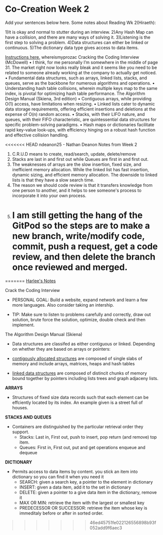 # Co-Creation Week 2

Add your sentences below here.
Some notes about Reading Wk 2(Hiraeth):

1)It is okay and normal to stutter during an interview.
2)Any Hash Map can have a collision, and there are many ways of solving it.
3)Listening is the first step to solving a problem.
4)Data structures can either be linked or continuous.
5)The dictionary data type gives access to data items.

[Instructions here.](https://github.com/TheEvergreenStateCollege/upper-division-cs/blob/main/dsa-23au/notes/docs/week-01/2023-09-28.md#practice-markdown-co-creation)
whereismyprozac
Cracking the Coding Interview (McDowell)
•	I think, for me personally I’m somewhere in the middle of page 31. The market right now looks really bleak and it seems like you need to be related to someone already working at the company to actually get noticed.
•	Fundamental data structures, such as arrays, linked lists, stacks, and queues, serve as the backbone for numerous algorithms and operations.
•	Understanding hash table collisions, wherein multiple keys map to the same index, is pivotal for optimizing hash table performance.
The Algorithm Design Manual (Skiena, 3rd edition)
•	Contiguous arrays, while providing O(1) access, have limitations when resizing.
•	Linked lists cater to dynamic data storage requirements, offering efficient insertions and deletions at the expense of O(n) random access.
•	Stacks, with their LIFO nature, and queues, with their FIFO characteristic, are quintessential data structures for specific problem-solving paradigms.
•	Hash maps or dictionaries facilitate rapid key-value look-ups, with efficiency hinging on a robust hash function and effective collision handling.

<<<<<<< HEAD
ndeanon25 - Nathan Deanon 
    Notes from Week 2
1) C.R.U.D means to create, read/search, update, delete/remove
2) Stacks are last in and first out while Queues are first in and first out.
3) The weaknesses of arrays are the slow insertion, fixed size, and inefficient memory allocation. While the linked list has fast insertion, dynamic sizing, and efficient memory allocation. The downside to linked lists is that they have a slow search time.
4) The reason we should code review is that it transfers knowledge from one person to another, and it helps to see someone's process to incorporate it into your own process.
5) I am still getting the hang of the GitPod so the steps are to make a new branch, write/modify code, commit, push a request, get a code review, and then delete the branch once reviewed and merged.
   ==================================================================
=======
<ins>Harlee's Notes</ins>

Crack the Coding Interview
- PERSONAL GOAL: Build a website, expand network and learn a few more languages. 
Also consider taking an intership.

- TIP: Make sure to listen to problems carefully and correctly, draw out solution, 
brute force the solution, optimize, double check and then implement.

The Algorithm Design Manual (Skiena)

- Data structures are classifed as either contiguous or linked.
Depending on whether they are based on arrays or pointers:

- <ins>contigously allocated structures</ins> are composed of single slabs of memory and include arrays, matrices, heaps and hash tables

- <ins>linked data structures</ins> are composed of distincit chunks of memory bound together by pointers including lists trees and graph adjaceny lists.


<b>ARRAYS</b>

- Structures of fixed size data records such that each element can be effciently located by its index. An example given is a street full of houses. 

<b>STACKS AND QUEUES</b>

- Containers are distinguished by the particular retrieval order they support.
	- Stacks: Last in, First out, push to insert, pop return (and remove) top item.
	- Queues: First in, First out, put and get operations enqueue and dequeue

<b>DICTIONARY</b>

- Permits access to data items by content. you stick an item into dictionary
so you can find it when you need it
	- SEARCH: given a search key, a pointer to the element in dictionary
	- INSERT: given a data item, add it to the set in dictionary
	- DELETE: given a pointer to a give data item in the dictionary, remove it
	- MAX OR MIN: retrieve the item with the largest or smallest key 
	- PREDECESSOR OR SUCCESSOR: retrieve the item whose key is immeditaly before or after in sorted order. 
>>>>>>> 46ed45751fe022126556898b93f052add9f6aec3
